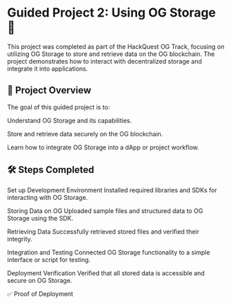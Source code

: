 # Guided Project 2: Using OG Storage 💾

This project was completed as part of the HackQuest OG Track, focusing on utilizing OG Storage to store and retrieve data on the OG blockchain. The project demonstrates how to interact with decentralized storage and integrate it into applications.

## 📖 Project Overview

The goal of this guided project is to:

Understand OG Storage and its capabilities.

Store and retrieve data securely on the OG blockchain.

Learn how to integrate OG Storage into a dApp or project workflow.

## 🛠️ Steps Completed

Set up Development Environment
Installed required libraries and SDKs for interacting with OG Storage.

Storing Data on OG
Uploaded sample files and structured data to OG Storage using the SDK.

Retrieving Data
Successfully retrieved stored files and verified their integrity.

Integration and Testing
Connected OG Storage functionality to a simple interface or script for testing.

Deployment Verification
Verified that all stored data is accessible and secure on OG Storage.

✅ Proof of Deployment

